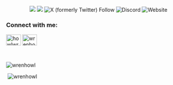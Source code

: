 <p align=center>
<img src="https://img.shields.io/github/followers/wrenhowl?style=for-the-badge"/> <img src="https://img.shields.io/twitch/status/wrenhowl?style=for-the-badge"/> <img alt="X (formerly Twitter) Follow" src="https://img.shields.io/twitter/follow/howlwren?style=for-the-badge&link=https%3A%2F%2Fx.com%2FHowlWren"> <img alt="Discord" src="https://img.shields.io/discord/1030517199951110224?style=for-the-badge&label=Discord"> <img alt="Website" src="https://img.shields.io/website?url=https%3A%2F%2Fcheryl-bot.ca%2F&style=for-the-badge">
</p>


<h3 align="left">Connect with me:</h3>
<p align="left">
<a href="https://twitter.com/howlwren" target="blank"><img align="center" src="https://raw.githubusercontent.com/rahuldkjain/github-profile-readme-generator/master/src/images/icons/Social/twitter.svg" alt="howlwren" height="30" width="40" /></a>
<a href="https://stackoverflow.com/users/15749435/wrenhowl" target="blank"><img align="center" src="https://raw.githubusercontent.com/rahuldkjain/github-profile-readme-generator/master/src/images/icons/Social/stack-overflow.svg" alt="wrenhowl" height="30" width="40" /></a>
</p>
<br>
<p><img src="https://github-readme-stats.vercel.app/api/top-langs?username=wrenhowl&show_icons=true&locale=en&layout=compact" alt="wrenhowl" /></p>
<p>&nbsp;<img src="https://github-readme-stats.vercel.app/api?username=wrenhowl&show_icons=true&locale=en" alt="wrenhowl" /></p>
